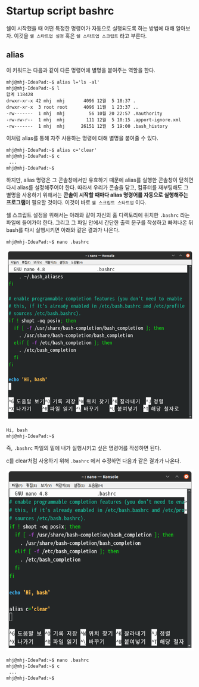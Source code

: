 # Startup script bashrc

쉘이 시작했을 때 어떤 특정한 명령어가 자동으로 실행되도록 하는 방법에 대해 알아보자. 이것을 `쉘 스타트업 설정` 혹은 `쉘 스타트업 스크립트` 라고 부른다. 

## alias

이 키워드는 다음과 같이 다른 명령어에 별명을 붙여주는 역할을 한다. 
```
mhj@mhj-IdeaPad:~$ alias l='ls -al'
mhj@mhj-IdeaPad:~$ l
합계 118428
drwxr-xr-x 42 mhj  mhj       4096 12월  5 18:37 .
drwxr-xr-x  3 root root      4096 11월  1 23:37 ..
-rw-------  1 mhj  mhj         56 10월 20 22:57 .Xauthority
-rw-rw-r--  1 mhj  mhj        111 12월  5 10:15 .apport-ignore.xml
-rw-------  1 mhj  mhj      26151 12월  5 19:00 .bash_history
```
이처럼 alias를 통해 자주 사용하는 명령에 대해 별명을 붙여줄 수 있다. 
```
mhj@mhj-IdeaPad:~$ alias c='clear'
mhj@mhj-IdeaPad:~$ c
 ...
mhj@mhj-IdeaPad:~$
```

하지만, alias 명령은 그 콘솔창에서만 유효하기 때문에 alias를 실행한 콘솔창이 닫히면 다시 alias를 설정해주어야 한다. 따라서 우리가 콘솔을 닫고, 컴퓨터를 재부팅해도 그 별명을 사용하기 위해서는 **콘솔이 시작할 때마다 alias 명령어를 자동으로 실행해주는 프로그램**이 필요할 것이다. 이것이 바로 `쉘 스크립트 스타트업` 이다. 

쉘 스크립트 설정을 위해서는 아래와 같이 자신의 홈 디렉토리에 위치한 `.bashrc` 라는 파일에 들어가야 한다. 그리고 그 파일 안에서 간단한 출력 문구를 작성하고 빠져나온 뒤 bash를 다시 실행시키면 아래와 같은 결과가 나온다. 
```
mhj@mhj-IdeaPad:~$ nano .bashrc
```
![bashrc1](./image/bashrc1.png)
```
Hi, bash
mhj@mhj-IdeaPad:~$ 
```

즉, `.bashrc` 파일의 밑에 내가 실행시키고 싶은 명령어를 작성하면 된다. 

c를 clear처럼 사용하기 위해 `.bashrc` 에서 수정하면 다음과 같은 결과가 나온다. 

![bashrc1](./image/bashrc2.png)
```
mhj@mhj-IdeaPad:~$ nano .bashrc
mhj@mhj-IdeaPad:~$ c
 ...
mhj@mhj-IdeaPad:~$
```